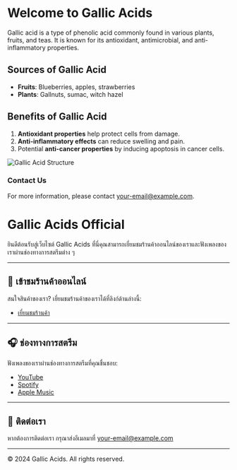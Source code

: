 # Welcome to Gallic Acids

Gallic acid is a type of phenolic acid commonly found in various plants, fruits, and teas. It is known for its antioxidant, antimicrobial, and anti-inflammatory properties.

## Sources of Gallic Acid
- **Fruits**: Blueberries, apples, strawberries
- **Plants**: Gallnuts, sumac, witch hazel

## Benefits of Gallic Acid
1. **Antioxidant properties** help protect cells from damage.
2. **Anti-inflammatory effects** can reduce swelling and pain.
3. Potential **anti-cancer properties** by inducing apoptosis in cancer cells.

![Gallic Acid Structure](https://example.com/gallic-acid.jpg)

### Contact Us
For more information, please contact [your-email@example.com](mailto:your-email@example.com).


# Gallic Acids Official

ยินดีต้อนรับสู่เว็บไซต์ Gallic Acids ที่นี่คุณสามารถเยี่ยมชมร้านค้าออนไลน์ของเราและฟังเพลงของเราผ่านช่องทางการสตรีมต่าง ๆ

---

## 🔗 เข้าชมร้านค้าออนไลน์

สนใจสินค้าของเรา? เยี่ยมชมร้านค้าของเราได้ที่ลิงก์ด้านล่างนี้:

- [เยี่ยมชมร้านค้า](https://yourshoplink.com)

---

## 🎧 ช่องทางการสตรีม

ฟังเพลงของเราผ่านช่องทางการสตรีมที่คุณชื่นชอบ:

- [YouTube](https://youtube.com)
- [Spotify](https://spotify.com)
- [Apple Music](https://apple.com/music)

---

## 📧 ติดต่อเรา

หากต้องการติดต่อเรา กรุณาส่งอีเมลมาที่ [your-email@example.com](mailto:your-email@example.com)

---

© 2024 Gallic Acids. All rights reserved.
